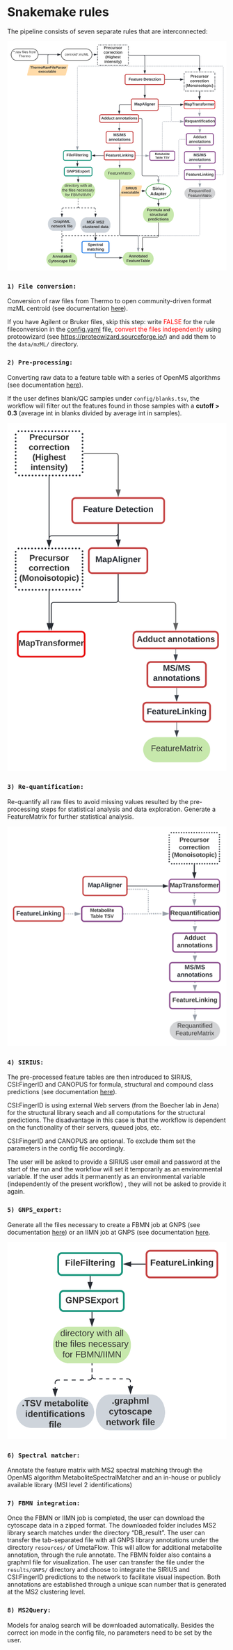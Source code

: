 # Snakemake rules 

The pipeline consists of seven separate rules that are interconnected:

![dag](/images/UmetaFlow.svg) 

### `1) File conversion:`

Conversion of raw files from Thermo to open community-driven format mzML centroid (see documentation [here](https://github.com/compomics/ThermoRawFileParser)).

If you have Agilent or Bruker files, skip this step: write <span style="color: red">FALSE</span> for the rule fileconversion in the [config.yaml](/config/config.yaml) file, <span style="color: red">convert the files independently</span> using proteowizard (see https://proteowizard.sourceforge.io/) and add them to the `data/mzML/` directory.

### `2) Pre-processing:`

Converting raw data to a feature table with a series of OpenMS algorithms (see documentation [here](https://abibuilder.cs.uni-tuebingen.de/archive/openms/Documentation/nightly/html/index.html)). 

If the user defines blank/QC samples under `config/blanks.tsv`, the workflow will filter out the features found in those samples with a **cutoff > 0.3** (average int in blanks divided by average int in samples).

![dag](/images/Preprocessing.svg) 

### `3) Re-quantification:` 

Re-quantify all raw files to avoid missing values resulted by the pre-processing steps for statistical analysis and data exploration. Generate a FeatureMatrix for further statistical analysis. 

![dag](/images/Re-quantification.svg) 

### `4) SIRIUS:`

The pre-processed feature tables are then introduced to SIRIUS, CSI:FingerID and CANOPUS for formula, structural and compound class predictions (see documentation [here](https://boecker-lab.github.io/docs.sirius.github.io/)). 

CSI:FingerID is using external Web servers (from the Boecher lab in Jena) for the structural library seach and all computations for the structural predictions. The disadvantage in this case is that the workflow is dependent on the functionality of their servers, queued jobs, etc. 

CSI:FingerID and CANOPUS are optional. To exclude them set the parameters in the config file accordingly.

The user will be asked to provide a SIRIUS user email and password at the start of the run and the workflow will set it temporarily as an environmental variable. If the user adds it permanently as an environmental variable (independently of the present workflow) , they will not be asked to provide it again.

### `5) GNPS_export:` 

Generate all the files necessary to create a FBMN job at GNPS (see documentation [here](https://ccms-ucsd.github.io/GNPSDocumentation/featurebasedmolecularnetworking-with-openms/)) or an IIMN job at GNPS (see documentation [here](https://ccms-ucsd.github.io/GNPSDocumentation/fbmn-iin/#iimn-networks-with-collapsed-ion-identity-edges). 

![dag](/images/GNPSExport.svg) 

### `6) Spectral matcher:`

Annotate the feature matrix with MS2 spectral matching through the OpenMS algorithm MetaboliteSpectralMatcher and an in-house or publicly available library (MSI level 2 identifications)

### `7) FBMN integration:`

Once the FBMN or IIMN job is completed, the user can download the cytoscape data in a zipped format. The downloaded folder includes MS2 library search matches under the directory “DB_result”. The user can transfer the tab-separated file with all GNPS library annotations under the directory `resources/` of UmetaFlow. This will allow for additional metabolite annotation, through the rule annotate. The FBMN folder also contains a graphml file for visualization. The user can transfer the file under the `results/GNPS/` directory and choose to integrate the SIRIUS and CSI:FingerID predictions to the network to facilitate visual inspection. Both annotations are established through a unique scan number that is generated at the MS2 clustering level.

### `8) MS2Query:`

Models for analog search will be downloaded automatically. Besides the correct ion mode in the config file, no parameters need to be set by the user.